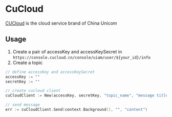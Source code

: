 # CuCloud

[CUCloud](https://www.cucloud.cn) is the cloud service brand of China Unicom

## Usage

1. Create a pair of accessKey and accessKeySecret in `https://console.cucloud.cn/console/uiam/user/${your_id}/info`
2. Create a topic

```go
// define accessKey and accessKeySecret
accessKey := ""
secretKey := ""

// create cucloud client
cuCloudClient := New(accessKey, secretKey, "topic_name", "message title", "cloud region code", "account id", "notify type")

// send message
err := cuCloudClient.Send(context.Background(), "", "content")
```
